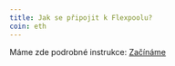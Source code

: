 ```yaml
---
title: Jak se připojit k Flexpoolu?
coin: eth
---
```


Máme zde podrobné instrukce: [Začínáme](/get-started)
